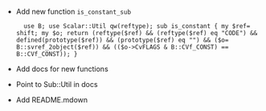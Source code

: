 - Add new function `is_constant_sub`

        use B; use Scalar::Util qw(reftype); sub is_constant { my $ref= shift; my $o; return (reftype($ref) && (reftype($ref) eq "CODE") && defined(prototype($ref)) && (prototype($ref) eq "") && ($o= B::svref_2object($ref)) && (($o->CvFLAGS & B::CVf_CONST) == B::CVf_CONST)); }

- Add docs for new functions
- Point to Sub::Util in docs
- Add README.mdown
